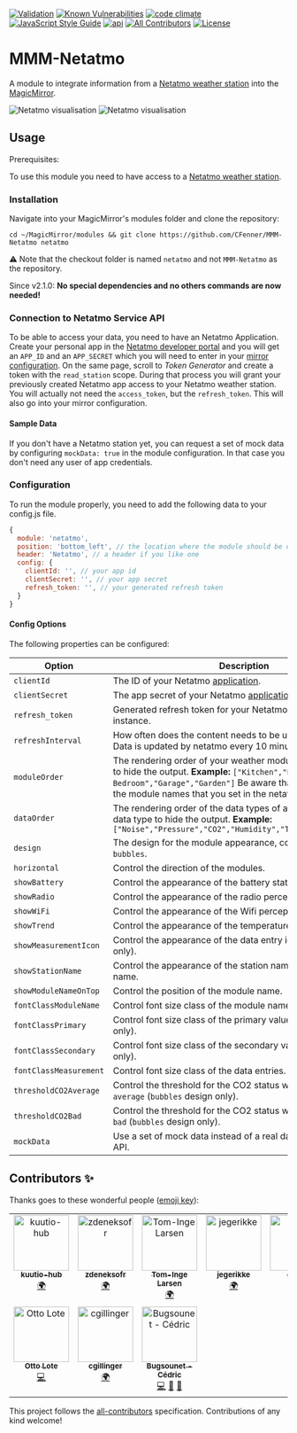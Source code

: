 [![Validation](https://github.com/CFenner/MMM-Netatmo/actions/workflows/validation.yml/badge.svg)](https://github.com/CFenner/MMM-Netatmo/actions/workflows/validation.yml)
[![Known Vulnerabilities](https://snyk.io/test/github/cfenner/magicmirror-netatmo-module/badge.svg)](https://snyk.io/test/github/cfenner/magicmirror-netatmo-module)
[![code climate](https://codeclimate.com/github/CFenner/MMM-Netatmo/badges/gpa.svg)](https://codeclimate.com/github/CFenner/MMM-Netatmo)
[![JavaScript Style Guide](https://img.shields.io/badge/code_style-standard-brightgreen.svg)](https://standardjs.com)
[![api](https://img.shields.io/badge/api-Netatmo-orange.svg)](https://dev.netatmo.com/doc)
[![All Contributors](https://img.shields.io/github/all-contributors/CFenner/MMM-Netatmo/main)](#contributors-)
[![License](https://img.shields.io/github/license/mashape/apistatus.svg)](https://choosealicense.com/licenses/mit/)

# MMM-Netatmo

A module to integrate information from a [Netatmo weather station][weather-station] into the [MagicMirror][mirror].

![Netatmo visualisation](https://github.com/CFenner/MagicMirror-Netatmo-Module/blob/main/.github/preview.classic.png)
![Netatmo visualisation](https://github.com/CFenner/MagicMirror-Netatmo-Module/blob/main/.github/preview.bubbles.png)

## Usage

Prerequisites:

To use this module you need to have access to a [Netatmo weather station][weather-station].

### Installation

Navigate into your MagicMirror's modules folder and clone the repository:

```shell
cd ~/MagicMirror/modules && git clone https://github.com/CFenner/MMM-Netatmo netatmo
```

:warning: Note that the checkout folder is named `netatmo` and not `MMM-Netatmo` as the repository.

Since v2.1.0: **No special dependencies and no others commands are now needed!**

### Connection to Netatmo Service API

To be able to access your data, you need to have an Netatmo Application. Create your personal app in the [Netatmo developer portal][dev-portal] and you will get an `APP_ID` and an `APP_SECRET` which you will need to enter in your [mirror configuration](#configuration). On the same page, scroll to *Token Generator* and create a token with the `read_station` scope. During that process you will grant your previously created Netatmo app access to your Netatmo weather station. You will actually not need the `access_token`, but the `refresh_token`. This will also go into your mirror configuration.

#### Sample Data

If you don't have a Netatmo station yet, you can request a set of mock data by configuring `mockData: true` in the module configuration. In that case you don't need any user of app credentials.

### Configuration

To run the module properly, you need to add the following data to your config.js file.

```js
{
  module: 'netatmo',
  position: 'bottom_left', // the location where the module should be displayed
  header: 'Netatmo', // a header if you like one
  config: {
    clientId: '', // your app id
    clientSecret: '', // your app secret
    refresh_token: '', // your generated refresh token
  }
}
```

#### Config Options

The following properties can be configured:

|Option|Description|Default|Required|
|---|---|---|---|
|`clientId`|The ID of your Netatmo [application][dev-portal].||yes|
|`clientSecret`|The app secret of your Netatmo [application][dev-portal].||yes|
|`refresh_token`|Generated refresh token for your Netatmo app and Netatmo instance.||yes|
|`refreshInterval`|How often does the content needs to be updated (minutes)? Data is updated by netatmo every 10 minutes|`3`|no|
|`moduleOrder`|The rendering order of your weather modules, ommit a module to hide the output. **Example:** `["Kitchen","Kid's Bedroom","Garage","Garden"]` Be aware that you need to use the module names that you set in the netatmo configuration.||no|
|`dataOrder`|The rendering order of the data types of a module, ommit a data type to hide the output. **Example:** `["Noise","Pressure","CO2","Humidity","Temperature","Rain"]`||no|
|`design`|The design for the module appearance, could be `classic` or `bubbles`.|`classic`|no|
|`horizontal`|Control the direction of the modules.|`true`|no|
|`showBattery`|Control the appearance of the battery status.|`true`|no|
|`showRadio`|Control the appearance of the radio perception.|`true`|no|
|`showWiFi`|Control the appearance of the Wifi perception.|`true`|no|
|`showTrend`|Control the appearance of the temperature and pressure trend.|`true`|no|
|`showMeasurementIcon`|Control the appearance of the data entry icons (`bubbles` design only).|`true`|no|
|`showStationName`|Control the appearance of the station name next to the module name.|`true`|no|
|`showModuleNameOnTop`|Control the position of the module name.|`false`|no|
|`fontClassModuleName`|Control font size class of the module name.|`xsmall`|no|
|`fontClassPrimary`|Control font size class of the primary value (`bubbles` design only).|`large`|no|
|`fontClassSecondary`|Control font size class of the secondary value (`bubbles` design only).|`xsmall`|no|
|`fontClassMeasurement`|Control font size class of the data entries.|`xsmall`|no|
|`thresholdCO2Average`|Control the threshold for the CO2 status when it should turn `average` (`bubbles` design only).|`800`|no|
|`thresholdCO2Bad`|Control the threshold for the CO2 status when it should turn `bad` (`bubbles` design only).|`1800`|no|
|`mockData`|Use a set of mock data instead of a real data from the Netatmo API.|`false`|no|

## Contributors ✨

Thanks goes to these wonderful people ([emoji key](https://allcontributors.org/docs/en/emoji-key)):

<!-- ALL-CONTRIBUTORS-LIST:START - Do not remove or modify this section -->
<!-- prettier-ignore-start -->
<!-- markdownlint-disable -->
<table>
  <tbody>
    <tr>
      <td align="center" valign="top" width="14.28%"><a href="https://github.com/kuutio-hub"><img src="https://avatars.githubusercontent.com/u/66736498?v=4?s=100" width="100px;" alt="kuutio-hub"/><br /><sub><b>kuutio-hub</b></sub></a><br /><a href="#translation-kuutio-hub" title="Translation">🌍</a></td>
      <td align="center" valign="top" width="14.28%"><a href="https://github.com/zdeneksofr"><img src="https://avatars.githubusercontent.com/u/25898139?v=4?s=100" width="100px;" alt="zdeneksofr"/><br /><sub><b>zdeneksofr</b></sub></a><br /><a href="#translation-zdeneksofr" title="Translation">🌍</a></td>
      <td align="center" valign="top" width="14.28%"><a href="https://github.com/tomlarse"><img src="https://avatars.githubusercontent.com/u/4574656?v=4?s=100" width="100px;" alt="Tom-Inge Larsen"/><br /><sub><b>Tom-Inge Larsen</b></sub></a><br /><a href="#translation-tomlarse" title="Translation">🌍</a></td>
      <td align="center" valign="top" width="14.28%"><a href="https://github.com/jegerikke"><img src="https://avatars.githubusercontent.com/u/35518057?v=4?s=100" width="100px;" alt="jegerikke"/><br /><sub><b>jegerikke</b></sub></a><br /><a href="#translation-jegerikke" title="Translation">🌍</a></td>
      <td align="center" valign="top" width="14.28%"><a href="https://github.com/gilmrt"><img src="https://avatars.githubusercontent.com/u/4236800?v=4?s=100" width="100px;" alt="gilmrt"/><br /><sub><b>gilmrt</b></sub></a><br /><a href="#translation-gilmrt" title="Translation">🌍</a></td>
      <td align="center" valign="top" width="14.28%"><a href="https://github.com/cyber152"><img src="https://avatars.githubusercontent.com/u/96107993?v=4?s=100" width="100px;" alt="cyber152"/><br /><sub><b>cyber152</b></sub></a><br /><a href="https://github.com/CFenner/MMM-Netatmo/commits?author=cyber152" title="Documentation">📖</a></td>
      <td align="center" valign="top" width="14.28%"><a href="https://github.com/Laz2516"><img src="https://avatars.githubusercontent.com/u/40304797?v=4?s=100" width="100px;" alt="Laz2516"/><br /><sub><b>Laz2516</b></sub></a><br /><a href="#translation-Laz2516" title="Translation">🌍</a></td>
    </tr>
    <tr>
      <td align="center" valign="top" width="14.28%"><a href="https://github.com/ottolote"><img src="https://avatars.githubusercontent.com/u/6615220?v=4?s=100" width="100px;" alt="Otto Lote"/><br /><sub><b>Otto Lote</b></sub></a><br /><a href="https://github.com/CFenner/MMM-Netatmo/commits?author=ottolote" title="Code">💻</a></td>
      <td align="center" valign="top" width="14.28%"><a href="https://github.com/cgillinger"><img src="https://avatars.githubusercontent.com/u/11836825?v=4?s=100" width="100px;" alt="cgillinger"/><br /><sub><b>cgillinger</b></sub></a><br /><a href="#translation-cgillinger" title="Translation">🌍</a></td>
      <td align="center" valign="top" width="14.28%"><a href="http://www.bugsounet.fr"><img src="https://avatars.githubusercontent.com/u/30669209?v=4?s=100" width="100px;" alt="Bugsounet - Cédric"/><br /><sub><b>Bugsounet - Cédric</b></sub></a><br /><a href="https://github.com/CFenner/MMM-Netatmo/commits?author=bugsounet" title="Code">💻</a> <a href="https://github.com/CFenner/MMM-Netatmo/issues?q=author%3Abugsounet" title="Bug reports">🐛</a> <a href="https://github.com/CFenner/MMM-Netatmo/pulls?q=is%3Apr+reviewed-by%3Abugsounet" title="Reviewed Pull Requests">👀</a></td>
    </tr>
  </tbody>
</table>

<!-- markdownlint-restore -->
<!-- prettier-ignore-end -->

<!-- ALL-CONTRIBUTORS-LIST:END -->

This project follows the [all-contributors](https://github.com/all-contributors/all-contributors) specification. Contributions of any kind welcome!

[weather-station]: https://www.netatmo.com/weather
[dev-portal]: https://dev.netatmo.com/apps/
[mirror]: https://github.com/SAP/jenkins-library/issues
